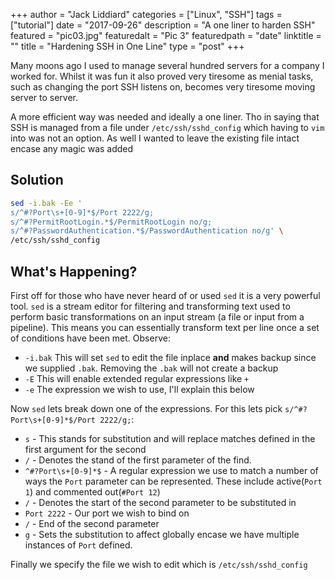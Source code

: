 +++
author = "Jack Liddiard"
categories = ["Linux", "SSH"]
tags = ["tutorial"]
date = "2017-09-26"
description = "A one liner to harden SSH"
featured = "pic03.jpg"
featuredalt = "Pic 3"
featuredpath = "date"
linktitle = ""
title = "Hardening SSH in One Line"
type = "post"
+++

Many moons ago I used to manage several hundred servers for a company I worked for. Whilst it was fun it also proved very tiresome as menial tasks, such as changing the port SSH listens on, becomes very tiresome moving server to server.

A more efficient way was needed and ideally a one liner. Tho in saying that SSH is managed from a file under `/etc/ssh/sshd_config` which having to `vim` into was not an option. As well I wanted to leave the existing file intact encase any magic was added

## Solution
```bash
sed -i.bak -Ee '
s/^#?Port\s+[0-9]*$/Port 2222/g;
s/^#?PermitRootLogin.*$/PermitRootLogin no/g;
s/^#?PasswordAuthentication.*$/PasswordAuthentication no/g' \
/etc/ssh/sshd_config
```
## What's Happening?

First off for those who have never heard of or used `sed` it is a very powerful tool. `sed` is a stream editor for filtering and transforming text used to perform basic transformations on an input stream (a file or input from a  pipeline). This means you can essentially transform text per line once a set of conditions have been met. Observe:

* `-i.bak` This will set `sed` to edit the file inplace **and** makes backup since we supplied `.bak`. Removing the `.bak` will not create a backup
* `-E` This will enable extended regular expressions like `+`
* `-e` The expression we wish to use, I'll explain this below

Now `sed` lets break down one of the expressions. For this lets pick `s/^#?Port\s+[0-9]*$/Port 2222/g;`:

* `s` - This stands for substitution and will replace matches defined in the first argument for the second
* `/` - Denotes the stand of the first parameter of the find.
* `^#?Port\s+[0-9]*$` - A regular expression we use to match a number of ways the `Port` parameter can be represented. These include active(`Port 1`) and commented out(`#Port 12`)
* `/` - Denotes the start of the second parameter to be substituted in
* `Port 2222` - Our port we wish to bind on
* `/` - End of the second parameter
* `g` - Sets the substitution to affect globally encase we have multiple instances of `Port` defined.

Finally we specify the file we wish to edit which is `/etc/ssh/sshd_config`
